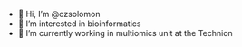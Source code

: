 - 👋 Hi, I’m @ozsolomon
- 👀 I’m interested in bioinformatics
- 🌱 I’m currently working in multiomics unit at the Technion


<!---
ozsolomon/ozsolomon is a ✨ special ✨ repository because its `README.md` (this file) appears on your GitHub profile.
You can click the Preview link to take a look at your changes.
--->
